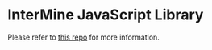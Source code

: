 # InterMine JavaScript Library

Please refer to [this repo](https://github.com/alexkalderimis/imjs) for more information.
